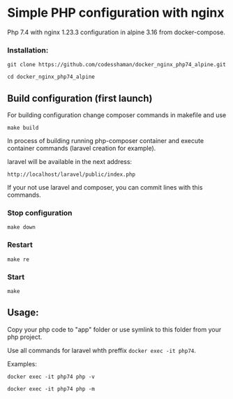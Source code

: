 # Simple PHP configuration with nginx

Php 7.4 with nginx 1.23.3 configuration in alpine 3.16 from docker-compose.

### Installation:

``git clone https://github.com/codesshaman/docker_nginx_php74_alpine.git``

``cd docker_nginx_php74_alpine``

## Build configuration (first launch)

For building configuration change composer commands in makefile and use

``make build``

In process of building running php-composer container and execute container commands (laravel creation for example).

laravel will be available in the next address:

``http://localhost/laravel/public/index.php``

If your not use laravel and composer, you can commit lines with this commands.

### Stop configuration

``make down``

### Restart

``make re``

### Start

``make``

## Usage:

Copy your php code to "app" folder or use symlink to this folder from your php project.

Use all commands for laravel whth preffix ``docker exec -it php74``.

Examples:

``docker exec -it php74 php -v``

``docker exec -it php74 php -m``
